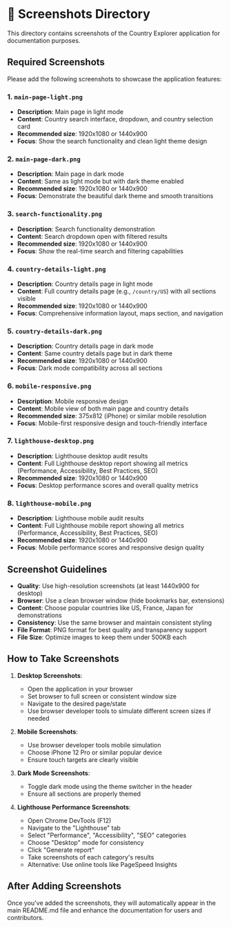 # 📸 Screenshots Directory

This directory contains screenshots of the Country Explorer application for documentation purposes.

## Required Screenshots

Please add the following screenshots to showcase the application features:

### 1. `main-page-light.png`
- **Description**: Main page in light mode
- **Content**: Country search interface, dropdown, and country selection card
- **Recommended size**: 1920x1080 or 1440x900
- **Focus**: Show the search functionality and clean light theme design

### 2. `main-page-dark.png`
- **Description**: Main page in dark mode
- **Content**: Same as light mode but with dark theme enabled
- **Recommended size**: 1920x1080 or 1440x900
- **Focus**: Demonstrate the beautiful dark theme and smooth transitions

### 3. `search-functionality.png`
- **Description**: Search functionality demonstration
- **Content**: Search dropdown open with filtered results
- **Recommended size**: 1920x1080 or 1440x900
- **Focus**: Show the real-time search and filtering capabilities

### 4. `country-details-light.png`
- **Description**: Country details page in light mode
- **Content**: Full country details page (e.g., `/country/US`) with all sections visible
- **Recommended size**: 1920x1080 or 1440x900
- **Focus**: Comprehensive information layout, maps section, and navigation

### 5. `country-details-dark.png`
- **Description**: Country details page in dark mode
- **Content**: Same country details page but in dark theme
- **Recommended size**: 1920x1080 or 1440x900
- **Focus**: Dark mode compatibility across all sections

### 6. `mobile-responsive.png`
- **Description**: Mobile responsive design
- **Content**: Mobile view of both main page and country details
- **Recommended size**: 375x812 (iPhone) or similar mobile resolution
- **Focus**: Mobile-first responsive design and touch-friendly interface

### 7. `lighthouse-desktop.png`
- **Description**: Lighthouse desktop audit results
- **Content**: Full Lighthouse desktop report showing all metrics (Performance, Accessibility, Best Practices, SEO)
- **Recommended size**: 1920x1080 or 1440x900
- **Focus**: Desktop performance scores and overall quality metrics

### 8. `lighthouse-mobile.png`
- **Description**: Lighthouse mobile audit results
- **Content**: Full Lighthouse mobile report showing all metrics (Performance, Accessibility, Best Practices, SEO)
- **Recommended size**: 1920x1080 or 1440x900
- **Focus**: Mobile performance scores and responsive design quality

## Screenshot Guidelines

- **Quality**: Use high-resolution screenshots (at least 1440x900 for desktop)
- **Browser**: Use a clean browser window (hide bookmarks bar, extensions)
- **Content**: Choose popular countries like US, France, Japan for demonstrations
- **Consistency**: Use the same browser and maintain consistent styling
- **File Format**: PNG format for best quality and transparency support
- **File Size**: Optimize images to keep them under 500KB each

## How to Take Screenshots

1. **Desktop Screenshots**:
   - Open the application in your browser
   - Set browser to full screen or consistent window size
   - Navigate to the desired page/state
   - Use browser developer tools to simulate different screen sizes if needed

2. **Mobile Screenshots**:
   - Use browser developer tools mobile simulation
   - Choose iPhone 12 Pro or similar popular device
   - Ensure touch targets are clearly visible

3. **Dark Mode Screenshots**:
   - Toggle dark mode using the theme switcher in the header
   - Ensure all sections are properly themed

4. **Lighthouse Performance Screenshots**:
   - Open Chrome DevTools (F12)
   - Navigate to the "Lighthouse" tab
   - Select "Performance", "Accessibility", "SEO" categories
   - Choose "Desktop" mode for consistency
   - Click "Generate report"
   - Take screenshots of each category's results
   - Alternative: Use online tools like PageSpeed Insights

## After Adding Screenshots

Once you've added the screenshots, they will automatically appear in the main README.md file and enhance the documentation for users and contributors. 